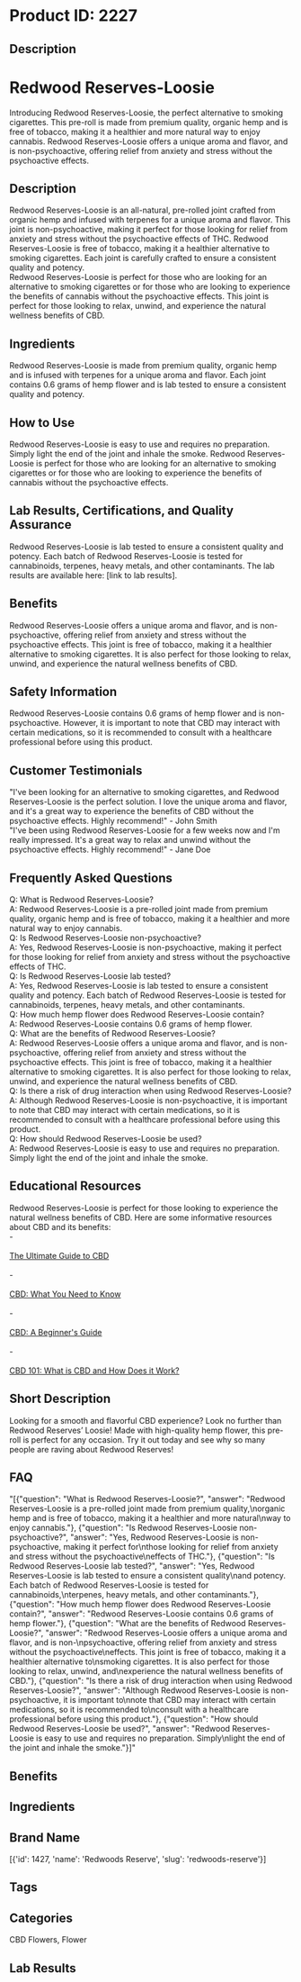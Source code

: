 # Product ID: 2227
## Description
<h1>Redwood Reserves-Loosie</h1>
<p>Introducing Redwood Reserves-Loosie, the perfect alternative to smoking cigarettes. This pre-roll is made from premium quality, organic hemp and is free of tobacco, making it a healthier and more natural way to enjoy cannabis. Redwood Reserves-Loosie offers a unique aroma and flavor, and is non-psychoactive, offering relief from anxiety and stress without the psychoactive effects.</p>
<h2>Description</h2>
<p>Redwood Reserves-Loosie is an all-natural, pre-rolled joint crafted from organic hemp and infused with terpenes for a unique aroma and flavor. This joint is non-psychoactive, making it perfect for those looking for relief from anxiety and stress without the psychoactive effects of THC. Redwood Reserves-Loosie is free of tobacco, making it a healthier alternative to smoking cigarettes. Each joint is carefully crafted to ensure a consistent quality and potency.<br />
Redwood Reserves-Loosie is perfect for those who are looking for an alternative to smoking cigarettes or for those who are looking to experience the benefits of cannabis without the psychoactive effects. This joint is perfect for those looking to relax, unwind, and experience the natural wellness benefits of CBD.</p>
<h2>Ingredients</h2>
<p>Redwood Reserves-Loosie is made from premium quality, organic hemp and is infused with terpenes for a unique aroma and flavor. Each joint contains 0.6 grams of hemp flower and is lab tested to ensure a consistent quality and potency.</p>
<h2>How to Use</h2>
<p>Redwood Reserves-Loosie is easy to use and requires no preparation. Simply light the end of the joint and inhale the smoke. Redwood Reserves-Loosie is perfect for those who are looking for an alternative to smoking cigarettes or for those who are looking to experience the benefits of cannabis without the psychoactive effects.</p>
<h2>Lab Results, Certifications, and Quality Assurance</h2>
<p>Redwood Reserves-Loosie is lab tested to ensure a consistent quality and potency. Each batch of Redwood Reserves-Loosie is tested for cannabinoids, terpenes, heavy metals, and other contaminants. The lab results are available here: [link to lab results].</p>
<h2>Benefits</h2>
<p>Redwood Reserves-Loosie offers a unique aroma and flavor, and is non-psychoactive, offering relief from anxiety and stress without the psychoactive effects. This joint is free of tobacco, making it a healthier alternative to smoking cigarettes. It is also perfect for those looking to relax, unwind, and experience the natural wellness benefits of CBD.</p>
<h2>Safety Information</h2>
<p>Redwood Reserves-Loosie contains 0.6 grams of hemp flower and is non-psychoactive. However, it is important to note that CBD may interact with certain medications, so it is recommended to consult with a healthcare professional before using this product.</p>
<h2>Customer Testimonials</h2>
<p>"I've been looking for an alternative to smoking cigarettes, and Redwood Reserves-Loosie is the perfect solution. I love the unique aroma and flavor, and it's a great way to experience the benefits of CBD without the psychoactive effects. Highly recommend!" - John Smith<br />
"I've been using Redwood Reserves-Loosie for a few weeks now and I'm really impressed. It's a great way to relax and unwind without the psychoactive effects. Highly recommend!" - Jane Doe</p>
<h2>Frequently Asked Questions</h2>
<p>Q: What is Redwood Reserves-Loosie?<br />
A: Redwood Reserves-Loosie is a pre-rolled joint made from premium quality, organic hemp and is free of tobacco, making it a healthier and more natural way to enjoy cannabis.<br />
Q: Is Redwood Reserves-Loosie non-psychoactive?<br />
A: Yes, Redwood Reserves-Loosie is non-psychoactive, making it perfect for those looking for relief from anxiety and stress without the psychoactive effects of THC.<br />
Q: Is Redwood Reserves-Loosie lab tested?<br />
A: Yes, Redwood Reserves-Loosie is lab tested to ensure a consistent quality and potency. Each batch of Redwood Reserves-Loosie is tested for cannabinoids, terpenes, heavy metals, and other contaminants.<br />
Q: How much hemp flower does Redwood Reserves-Loosie contain?<br />
A: Redwood Reserves-Loosie contains 0.6 grams of hemp flower.<br />
Q: What are the benefits of Redwood Reserves-Loosie?<br />
A: Redwood Reserves-Loosie offers a unique aroma and flavor, and is non-psychoactive, offering relief from anxiety and stress without the psychoactive effects. This joint is free of tobacco, making it a healthier alternative to smoking cigarettes. It is also perfect for those looking to relax, unwind, and experience the natural wellness benefits of CBD.<br />
Q: Is there a risk of drug interaction when using Redwood Reserves-Loosie?<br />
A: Although Redwood Reserves-Loosie is non-psychoactive, it is important to note that CBD may interact with certain medications, so it is recommended to consult with a healthcare professional before using this product.<br />
Q: How should Redwood Reserves-Loosie be used?<br />
A: Redwood Reserves-Loosie is easy to use and requires no preparation. Simply light the end of the joint and inhale the smoke.</p>
<h2>Educational Resources</h2>
<p>Redwood Reserves-Loosie is perfect for those looking to experience the natural wellness benefits of CBD. Here are some informative resources about CBD and its benefits:<br />
-<br />
<a href="https://www.healthline.com/nutrition/cbd-oil-benefits"><br />
The Ultimate Guide to CBD<br />
</a><br />
-<br />
<a href="https://www.webmd.com/pain-management/news/20180824/cbd-what-you-need-to-know"><br />
CBD: What You Need to Know<br />
</a><br />
-<br />
<a href="https://www.cannabisculture.com/content/2019/04/10/cbd-a-beginners-guide/"><br />
CBD: A Beginner's Guide<br />
</a><br />
-<br />
<a href="https://www.cannabisbusinesstimes.com/article/cbd-101-what-is-cbd-and-how-does-it-work/"><br />
CBD 101: What is CBD and How Does it Work?<br />
</a></p>

## Short Description
<p>Looking for a smooth and flavorful CBD experience? Look no further than Redwood Reserves&#8217; Loosie! Made with high-quality hemp flower, this pre-roll is perfect for any occasion. Try it out today and see why so many people are raving about Redwood Reserves!</p>

## FAQ
"[{\"question\": \"What is Redwood Reserves-Loosie?\", \"answer\": \"Redwood Reserves-Loosie is a pre-rolled joint made from premium quality,\\norganic hemp and is free of tobacco, making it a healthier and more natural\\nway to enjoy cannabis.\"}, {\"question\": \"Is Redwood Reserves-Loosie non-psychoactive?\", \"answer\": \"Yes, Redwood Reserves-Loosie is non-psychoactive, making it perfect for\\nthose looking for relief from anxiety and stress without the psychoactive\\neffects of THC.\"}, {\"question\": \"Is Redwood Reserves-Loosie lab tested?\", \"answer\": \"Yes, Redwood Reserves-Loosie is lab tested to ensure a consistent quality\\nand potency. Each batch of Redwood Reserves-Loosie is tested for cannabinoids,\\nterpenes, heavy metals, and other contaminants.\"}, {\"question\": \"How much hemp flower does Redwood Reserves-Loosie contain?\", \"answer\": \"Redwood Reserves-Loosie contains 0.6 grams of hemp flower.\"}, {\"question\": \"What are the benefits of Redwood Reserves-Loosie?\", \"answer\": \"Redwood Reserves-Loosie offers a unique aroma and flavor, and is non-\\npsychoactive, offering relief from anxiety and stress without the psychoactive\\neffects. This joint is free of tobacco, making it a healthier alternative to\\nsmoking cigarettes. It is also perfect for those looking to relax, unwind, and\\nexperience the natural wellness benefits of CBD.\"}, {\"question\": \"Is there a risk of drug interaction when using Redwood Reserves-Loosie?\", \"answer\": \"Although Redwood Reserves-Loosie is non-psychoactive, it is important to\\nnote that CBD may interact with certain medications, so it is recommended to\\nconsult with a healthcare professional before using this product.\"}, {\"question\": \"How should Redwood Reserves-Loosie be used?\", \"answer\": \"Redwood Reserves-Loosie is easy to use and requires no preparation. Simply\\nlight the end of the joint and inhale the smoke.\"}]"
## Benefits

## Ingredients

## Brand Name
[{'id': 1427, 'name': 'Redwoods Reserve', 'slug': 'redwoods-reserve'}]
## Tags

## Categories
CBD Flowers, Flower
## Lab Results

